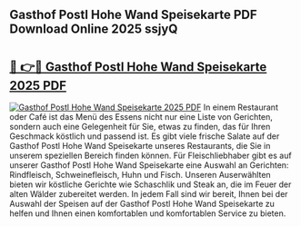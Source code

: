 ## Gasthof Postl Hohe Wand Speisekarte PDF Download Online 2025 ssjyQ

# <h2><a href="http://gc8oo11.nevu.top/?p=Gasthof+Postl+Hohe+Wand+Speisekarte">🔗 👉🔴 Gasthof Postl Hohe Wand Speisekarte 2025 PDF</a></h2>

[![Gasthof Postl Hohe Wand Speisekarte 2025 PDF](https://i.imgur.com/dBaPXMq.png)](http://gc8oo11.nevu.top/?p=Gasthof+Postl+Hohe+Wand+Speisekarte)
In einem Restaurant oder Café ist das Menü des Essens nicht nur eine Liste von Gerichten, sondern auch eine Gelegenheit für Sie, etwas zu finden, das für Ihren Geschmack köstlich und passend ist. Es gibt viele frische Salate auf der Gasthof Postl Hohe Wand Speisekarte unseres Restaurants, die Sie in unserem speziellen Bereich finden können. Für Fleischliebhaber gibt es auf unserer Gasthof Postl Hohe Wand Speisekarte eine Auswahl an Gerichten: Rindfleisch, Schweinefleisch, Huhn und Fisch. Unseren Auserwählten bieten wir köstliche Gerichte wie Schaschlik und Steak an, die im Feuer der alten Wälder zubereitet werden. In jedem Fall sind wir bereit, Ihnen bei der Auswahl der Speisen auf der Gasthof Postl Hohe Wand Speisekarte zu helfen und Ihnen einen komfortablen und komfortablen Service zu bieten.
